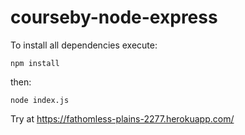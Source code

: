 courseby-node-express
=====================

To install all dependencies execute:
    
    npm install

then:
  
    node index.js

Try at https://fathomless-plains-2277.herokuapp.com/
